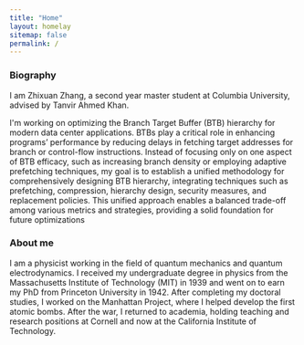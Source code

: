 ```yaml
---
title: "Home"
layout: homelay
sitemap: false
permalink: /
---
```


### Biography

I am Zhixuan Zhang, a second year master student at Columbia University, advised by Tanvir Ahmed Khan.

I'm working on optimizing the Branch Target Buffer (BTB) hierarchy for modern data center applications. BTBs play a critical role in enhancing programs’ performance by reducing delays in fetching target addresses for branch or control-flow instructions. Instead of focusing only on one aspect of BTB efficacy, such as increasing branch density or employing adaptive prefetching techniques, my goal is to establish a unified methodology for comprehensively designing BTB hierarchy, integrating techniques such as prefetching, compression, hierarchy design, security measures, and replacement policies. This unified approach enables a balanced trade-off among various metrics and strategies, providing a solid foundation for future optimizations


### About me

I am a physicist working in the field of quantum mechanics and quantum electrodynamics.
I received my undergraduate degree in physics from the Massachusetts Institute of Technology (MIT) in 1939 and went on to earn my PhD from Princeton University in 1942.
After completing my doctoral studies, I worked on the Manhattan Project, where I helped develop the first atomic bombs.
After the war, I returned to academia, holding teaching and research positions at Cornell and now at the California Institute of Technology.
